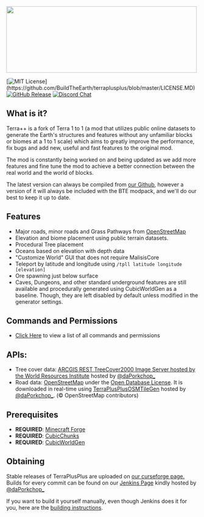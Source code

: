 <img src="https://github.com/BuildTheEarth/terraplusplus/blob/master/docs/images/terraplusplus_logo.png" width="500" height="174">


[![MIT License](https://img.shields.io/apm/l/atomic-design-ui.svg?)](https://github.com/BuildTheEarth/terraplusplus/blob/master/LICENSE.MD)
[![GitHub Release](https://img.shields.io/github/release/buildtheearth/terraplusplus.svg?style=flat)](https://github.com/BuildTheEarth/terraplusplus/releases)
[![Discord Chat](https://img.shields.io/discord/706317564904472627.svg)](https://discord.gg/BGpmp3sfH5)  

## What is it?

Terra++ is a fork of Terra 1 to 1 (a mod that utilizes public online datasets to generate the Earth's structures and features without any unfamiliar blocks or biomes at a 1 to 1 scale) which aims to greatly improve the performance, fix bugs and add new, useful and fast features to the original mod. 

The mod is constantly being worked on and being updated as we add more features and fine tune the mod to achieve a better connection between the real world and the world of blocks.

The latest version can always be compiled from [our Github](https://github.com/BuildTheEarth/terraplusplus), however a version of it will always be included with the BTE modpack, and we'll do our best to keep it up to date.

## Features

- Major roads, minor roads and Grass Pathways from [OpenStreetMap](https://www.openstreetmap.org/)
- Elevation and biome placement using public terrain datasets.
- Procedural Tree placement
- Oceans based on elevation with depth data
- "Customize World" GUI that does not require MalisisCore
- Teleport by latitude and longitude using `/tpll latitude longitude [elevation]`
- Ore spawning just below surface
- Caves, Dungeons, and other standard underground features are still available and procedurally generated using CubicWorldGen as a baseline. Though, they are left disabled by default unless modified in the generator settings.

## Commands and Permissions
- [Click Here](https://github.com/BuildTheEarth/terraplusplus/wiki/Commands) to view a list of all commands and permissions

## APIs:

- Tree cover data: [ARCGIS REST TreeCover2000 Image Server hosted by the World Resources Institute](https://gis-treecover.wri.org/arcgis/rest/services/TreeCover2000/ImageServer) hosted by [@daPorkchop_](https://github.com/DaMatrix)
- Road data: [OpenStreetMap](https://www.openstreetmap.org/) under the [Open Database License](https://www.openstreetmap.org/copyright). It is downloaded in real-time using [TerraPlusPlusOSMTileGen](https://github.com/DaMatrix/TerraPlusPlusOSMTileGen) hosted by [@daPorkchop_](https://github.com/DaMatrix). (© OpenStreetMap contributors)

## Prerequisites

- **REQUIRED**: [Minecraft Forge](https://files.minecraftforge.net/)
- **REQUIRED**: [CubicChunks](https://github.com/OpenCubicChunks/CubicChunks/)
- **REQUIRED**: [CubicWorldGen](https://github.com/OpenCubicChunks/CubicWorldGen/)

## Obtaining
Stable releases of TerraPlusPlus are uploaded on [our curseforge page.](https://www.curseforge.com/minecraft/mc-mods/terraplusplus/files)
Builds for every commit can be found on our [Jenkins Page](https://jenkins.daporkchop.net/job/BuildTheEarth) kindly hosted by [@daPorkchop_](https://github.com/DaMatrix)

If you want to build it yourself manually, even though Jenkins does it for you, here are the [building instructions](https://github.com/BuildTheEarth/terraplusplus/wiki/Build-Instructions).
